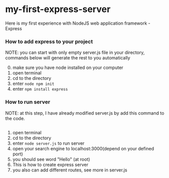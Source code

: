 # my-first-express-server
Here is my first experience with NodeJS web application framework - Express

### How to add express to your project

NOTE: you can start with only empty server.js file in your directory, commands below will generate the rest to you automatically

0. make sure you have node installed on your computer
1. open terminal
2. cd to the directory
3. enter ```node npm init```
4. enter ```npm install express```

### How to run server

NOTE: at this step, I have already modified server.js by add this command to the code.

```

```

1. open terminal
1. cd to the directory
2. enter ```node server.js``` to run server
3. open your search engine to localhost:3000(depend on your defined port)
4. you should see word "Hello" (at root)
5. This is how to create express server
6. you also can add different routes, see more in server.js
